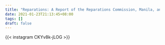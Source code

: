 ```yaml
---
title: "Reparations: A Report of the Reparations Commission, Manila, and the Philippine Reparations Mission, Tokyo, for the period from September 20, 1956 to December 31,1958, inclusive"
date: 2021-01-23T21:13:45+08:00
tags: []
draft: false
---
```

{{< instagram CKYv8k-jLOG >}}
